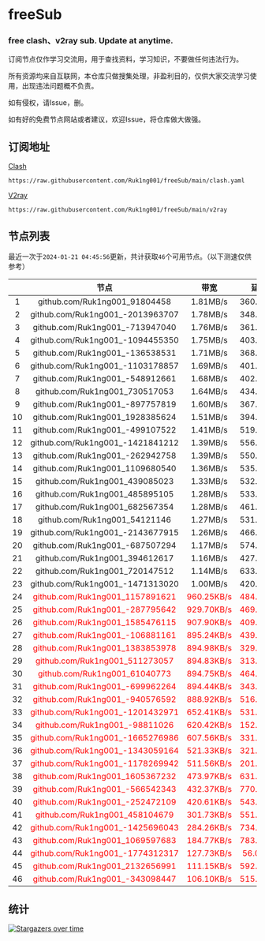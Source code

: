 # freeSub
### free clash、v2ray sub. Update at anytime.

订阅节点仅作学习交流用，用于查找资料，学习知识，不要做任何违法行为。

所有资源均来自互联网，本仓库只做搜集处理，非盈利目的，仅供大家交流学习使用，出现违法问题概不负责。

如有侵权，请Issue，删。

如有好的免费节点网站或者建议，欢迎Issue，将仓库做大做强。

## 订阅地址
[Clash](https://raw.githubusercontent.com/Ruk1ng001/freeSub/main/clash.yaml)
```
https://raw.githubusercontent.com/Ruk1ng001/freeSub/main/clash.yaml
```
[V2ray](https://raw.githubusercontent.com/Ruk1ng001/freeSub/main/v2ray)
```
https://raw.githubusercontent.com/Ruk1ng001/freeSub/main/v2ray
```

## 节点列表

最近一次于`2024-01-21 04:45:56`更新，共计获取`46`个可用节点。（以下测速仅供参考）

|  | 节点 | 带宽 | 延迟 |
|:-:|:--:|:--:|:--:|
 | 1 | github.com/Ruk1ng001_91804458 | 1.81MB/s | 360.00ms |
 | 2 | github.com/Ruk1ng001_-2013963707 | 1.78MB/s | 348.00ms |
 | 3 | github.com/Ruk1ng001_-713947040 | 1.76MB/s | 361.00ms |
 | 4 | github.com/Ruk1ng001_-1094455350 | 1.75MB/s | 403.00ms |
 | 5 | github.com/Ruk1ng001_-136538531 | 1.71MB/s | 368.00ms |
 | 6 | github.com/Ruk1ng001_-1103178857 | 1.69MB/s | 401.00ms |
 | 7 | github.com/Ruk1ng001_-548912661 | 1.68MB/s | 402.00ms |
 | 8 | github.com/Ruk1ng001_730517053 | 1.64MB/s | 434.00ms |
 | 9 | github.com/Ruk1ng001_-897757819 | 1.60MB/s | 367.00ms |
 | 10 | github.com/Ruk1ng001_1928385624 | 1.51MB/s | 394.00ms |
 | 11 | github.com/Ruk1ng001_-499107522 | 1.41MB/s | 519.00ms |
 | 12 | github.com/Ruk1ng001_-1421841212 | 1.39MB/s | 556.00ms |
 | 13 | github.com/Ruk1ng001_-262942758 | 1.39MB/s | 550.00ms |
 | 14 | github.com/Ruk1ng001_1109680540 | 1.36MB/s | 535.00ms |
 | 15 | github.com/Ruk1ng001_439085023 | 1.33MB/s | 532.00ms |
 | 16 | github.com/Ruk1ng001_485895105 | 1.28MB/s | 533.00ms |
 | 17 | github.com/Ruk1ng001_682567354 | 1.28MB/s | 461.00ms |
 | 18 | github.com/Ruk1ng001_54121146 | 1.27MB/s | 531.00ms |
 | 19 | github.com/Ruk1ng001_-2143677915 | 1.26MB/s | 466.00ms |
 | 20 | github.com/Ruk1ng001_-687507294 | 1.17MB/s | 574.00ms |
 | 21 | github.com/Ruk1ng001_394612617 | 1.16MB/s | 427.00ms |
 | 22 | github.com/Ruk1ng001_720147512 | 1.14MB/s | 633.00ms |
 | 23 | github.com/Ruk1ng001_-1471313020 | 1.00MB/s | 420.00ms |
 | 24 | <font color=red>github.com/Ruk1ng001_1157891621</font> | <font color=red>960.25KB/s</font> | <font color=red>484.00ms</font> |
 | 25 | <font color=red>github.com/Ruk1ng001_-287795642</font> | <font color=red>929.70KB/s</font> | <font color=red>469.00ms</font> |
 | 26 | <font color=red>github.com/Ruk1ng001_1585476115</font> | <font color=red>907.90KB/s</font> | <font color=red>409.00ms</font> |
 | 27 | <font color=red>github.com/Ruk1ng001_-106881161</font> | <font color=red>895.24KB/s</font> | <font color=red>439.00ms</font> |
 | 28 | <font color=red>github.com/Ruk1ng001_1383853978</font> | <font color=red>894.98KB/s</font> | <font color=red>329.00ms</font> |
 | 29 | <font color=red>github.com/Ruk1ng001_511273057</font> | <font color=red>894.83KB/s</font> | <font color=red>313.00ms</font> |
 | 30 | <font color=red>github.com/Ruk1ng001_61040773</font> | <font color=red>894.75KB/s</font> | <font color=red>464.00ms</font> |
 | 31 | <font color=red>github.com/Ruk1ng001_-699962264</font> | <font color=red>894.44KB/s</font> | <font color=red>343.00ms</font> |
 | 32 | <font color=red>github.com/Ruk1ng001_-940576592</font> | <font color=red>888.92KB/s</font> | <font color=red>516.00ms</font> |
 | 33 | <font color=red>github.com/Ruk1ng001_-1201432971</font> | <font color=red>652.41KB/s</font> | <font color=red>531.00ms</font> |
 | 34 | <font color=red>github.com/Ruk1ng001_-98811026</font> | <font color=red>620.42KB/s</font> | <font color=red>152.00ms</font> |
 | 35 | <font color=red>github.com/Ruk1ng001_-1665276986</font> | <font color=red>607.56KB/s</font> | <font color=red>331.00ms</font> |
 | 36 | <font color=red>github.com/Ruk1ng001_-1343059164</font> | <font color=red>521.33KB/s</font> | <font color=red>321.00ms</font> |
 | 37 | <font color=red>github.com/Ruk1ng001_-1178269942</font> | <font color=red>511.56KB/s</font> | <font color=red>201.00ms</font> |
 | 38 | <font color=red>github.com/Ruk1ng001_1605367232</font> | <font color=red>473.97KB/s</font> | <font color=red>631.00ms</font> |
 | 39 | <font color=red>github.com/Ruk1ng001_-566542343</font> | <font color=red>432.37KB/s</font> | <font color=red>770.00ms</font> |
 | 40 | <font color=red>github.com/Ruk1ng001_-252472109</font> | <font color=red>420.61KB/s</font> | <font color=red>543.00ms</font> |
 | 41 | <font color=red>github.com/Ruk1ng001_458104679</font> | <font color=red>301.73KB/s</font> | <font color=red>551.00ms</font> |
 | 42 | <font color=red>github.com/Ruk1ng001_-1425696043</font> | <font color=red>284.26KB/s</font> | <font color=red>734.00ms</font> |
 | 43 | <font color=red>github.com/Ruk1ng001_1069597683</font> | <font color=red>184.77KB/s</font> | <font color=red>783.00ms</font> |
 | 44 | <font color=red>github.com/Ruk1ng001_-1774312317</font> | <font color=red>127.73KB/s</font> | <font color=red>56.00ms</font> |
 | 45 | <font color=red>github.com/Ruk1ng001_2132656991</font> | <font color=red>111.15KB/s</font> | <font color=red>592.00ms</font> |
 | 46 | <font color=red>github.com/Ruk1ng001_-343098447</font> | <font color=red>106.10KB/s</font> | <font color=red>515.00ms</font> |


## 统计

[![Stargazers over time](https://starchart.cc/Ruk1ng001/freeSub.svg)](https://starchart.cc/Ruk1ng001/freeSub)